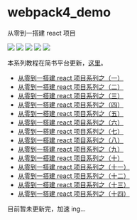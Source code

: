 # webpack4_demo
从零到一搭建 react 项目

![](https://img.shields.io/badge/yarn-1.22.4-blue.svg)
![](https://img.shields.io/badge/node-12.12.0-brightgreen.svg)
![](https://img.shields.io/badge/webpack-4.41.2-red.svg)
![](https://img.shields.io/badge/react-16.12.0-important.svg)
![](https://img.shields.io/badge/babel-7.x-green.svg)

本系列教程在简书平台更新，[这里](https://www.jianshu.com/u/f4dac74bd955)。

* [从零到一搭建 react 项目系列之（一）](https://www.jianshu.com/p/0b448d7ca886)
* [从零到一搭建 react 项目系列之（二）](https://www.jianshu.com/p/6f6febb5330d)
* [从零到一搭建 react 项目系列之（三）](https://www.jianshu.com/p/b0353a3c10f0)
* [从零到一搭建 react 项目系列之（四）](https://www.jianshu.com/p/0bff3556a479)
* [从零到一搭建 react 项目系列之（五）](https://www.jianshu.com/p/ebab81783773)
* [从零到一搭建 react 项目系列之（六）](https://www.jianshu.com/p/e5bf69313906)
* [从零到一搭建 react 项目系列之（七）](https://www.jianshu.com/p/13ea372cdd45)
* [从零到一搭建 react 项目系列之（八）](https://www.jianshu.com/p/f0ac6db3a354)
* [从零到一搭建 react 项目系列之（九）](https://www.jianshu.com/p/9fad70e92ac7)
* [从零到一搭建 react 项目系列之（十）](https://www.jianshu.com/p/aa35cafecd2a)
* [从零到一搭建 react 项目系列之（十一）](https://www.jianshu.com/p/cb970759b66d)
* [从零到一搭建 react 项目系列之（十二）](https://www.jianshu.com/p/60662f0f4ab8)
* [从零到一搭建 react 项目系列之（十三）](https://www.jianshu.com/p/67a9d9f669b9)
* [从零到一搭建 react 项目系列之（十四）](https://www.jianshu.com/p/84f3127ae4a9)

目前暂未更新完，加速 ing...